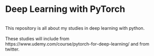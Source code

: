 # Deep Learning with PyTorch
<br>
This repository is all about my studies in deep learning with python. 
<br><br>
These studies will include from<br>
https://www.udemy.com/course/pytorch-for-deep-learning/ and from twitter.
<br>
